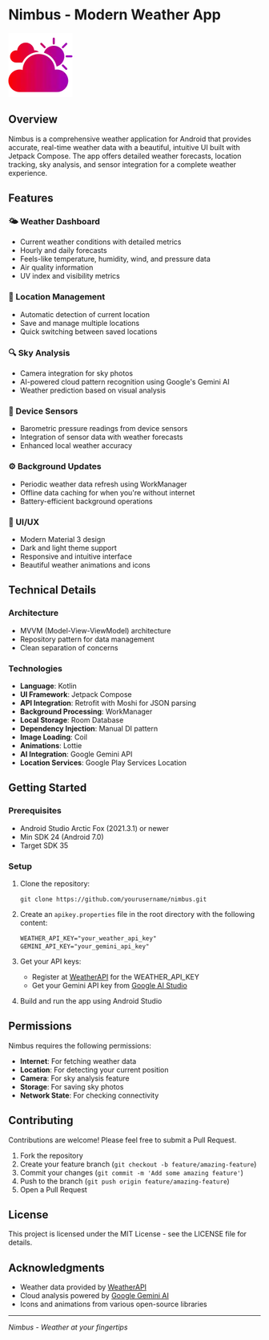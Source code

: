 # Nimbus - Modern Weather App

![Nimbus Logo](assets/cloud_15593838.webp)

## Overview

Nimbus is a comprehensive weather application for Android that provides accurate, real-time weather data with a beautiful, intuitive UI built with Jetpack Compose. The app offers detailed weather forecasts, location tracking, sky analysis, and sensor integration for a complete weather experience.

## Features

### 🌤️ Weather Dashboard
- Current weather conditions with detailed metrics
- Hourly and daily forecasts
- Feels-like temperature, humidity, wind, and pressure data
- Air quality information
- UV index and visibility metrics

### 📍 Location Management
- Automatic detection of current location
- Save and manage multiple locations
- Quick switching between saved locations

### 🔍 Sky Analysis
- Camera integration for sky photos
- AI-powered cloud pattern recognition using Google's Gemini AI
- Weather prediction based on visual analysis

### 📱 Device Sensors
- Barometric pressure readings from device sensors
- Integration of sensor data with weather forecasts
- Enhanced local weather accuracy

### ⚙️ Background Updates
- Periodic weather data refresh using WorkManager
- Offline data caching for when you're without internet
- Battery-efficient background operations

### 🎨 UI/UX
- Modern Material 3 design
- Dark and light theme support
- Responsive and intuitive interface
- Beautiful weather animations and icons

## Technical Details

### Architecture
- MVVM (Model-View-ViewModel) architecture
- Repository pattern for data management
- Clean separation of concerns

### Technologies
- **Language**: Kotlin
- **UI Framework**: Jetpack Compose
- **API Integration**: Retrofit with Moshi for JSON parsing
- **Background Processing**: WorkManager
- **Local Storage**: Room Database
- **Dependency Injection**: Manual DI pattern
- **Image Loading**: Coil
- **Animations**: Lottie
- **AI Integration**: Google Gemini API
- **Location Services**: Google Play Services Location

## Getting Started

### Prerequisites
- Android Studio Arctic Fox (2021.3.1) or newer
- Min SDK 24 (Android 7.0)
- Target SDK 35

### Setup
1. Clone the repository:
   ```
   git clone https://github.com/yourusername/nimbus.git
   ```

2. Create an `apikey.properties` file in the root directory with the following content:
   ```
   WEATHER_API_KEY="your_weather_api_key"
   GEMINI_API_KEY="your_gemini_api_key"
   ```

3. Get your API keys:
   - Register at [WeatherAPI](https://www.weatherapi.com/) for the WEATHER_API_KEY
   - Get your Gemini API key from [Google AI Studio](https://ai.google.dev/)

4. Build and run the app using Android Studio

## Permissions

Nimbus requires the following permissions:
- **Internet**: For fetching weather data
- **Location**: For detecting your current position
- **Camera**: For sky analysis feature
- **Storage**: For saving sky photos
- **Network State**: For checking connectivity

## Contributing

Contributions are welcome! Please feel free to submit a Pull Request.

1. Fork the repository
2. Create your feature branch (`git checkout -b feature/amazing-feature`)
3. Commit your changes (`git commit -m 'Add some amazing feature'`)
4. Push to the branch (`git push origin feature/amazing-feature`)
5. Open a Pull Request

## License

This project is licensed under the MIT License - see the LICENSE file for details.

## Acknowledgments

- Weather data provided by [WeatherAPI](https://www.weatherapi.com/)
- Cloud analysis powered by [Google Gemini AI](https://ai.google.dev/)
- Icons and animations from various open-source libraries

---

*Nimbus - Weather at your fingertips*